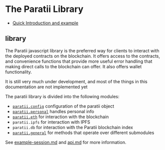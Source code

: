 # The Paratii Library


* [Quick Introduction and example](example-session.md)

## library

The Paratii javascript library is the preferred way for clients to interact with the deployed contracts on the blockchain.  It offers access to the contracts, and convenience functions that provide more useful error handling that making direct calls to the blockchain can offer. It also offers wallet functionality.

It is still very much under development, and most of the things in this documentation are not implemented yet

The paratii library is divided into the following modules:

* [`paratii.config`](./paratii-config.md) configuration of the paratii object
* [`paratii.personal`](./paratii-personal.md) handles personal info
* [`paratii.eth`](./paratii-eth.md) for interaction with the blockchain
* `paratii.ipfs` for interaction with IPFS
* `paratii.db` for interaction with the Paratii blockchain index
* [`paratii.general`](./paratii-general.md) for methods that operate over different submodules

See [example-session.md](./example-session.md) and [api.md](./api.md) for more information.
